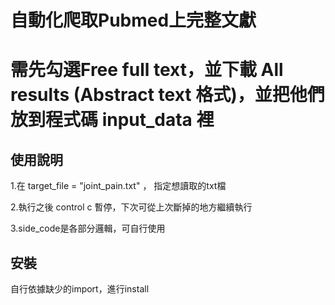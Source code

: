 
# 自動化爬取Pubmed上完整文獻
# 需先勾選Free full text，並下載 All results (Abstract text 格式)，並把他們放到程式碼 input_data 裡


## 使用說明
1.在 target_file = "joint_pain.txt" ， 指定想讀取的txt檔

2.執行之後 control c 暫停，下次可從上次斷掉的地方繼續執行

3.side_code是各部分邏輯，可自行使用

## 安裝

自行依據缺少的import，進行install
